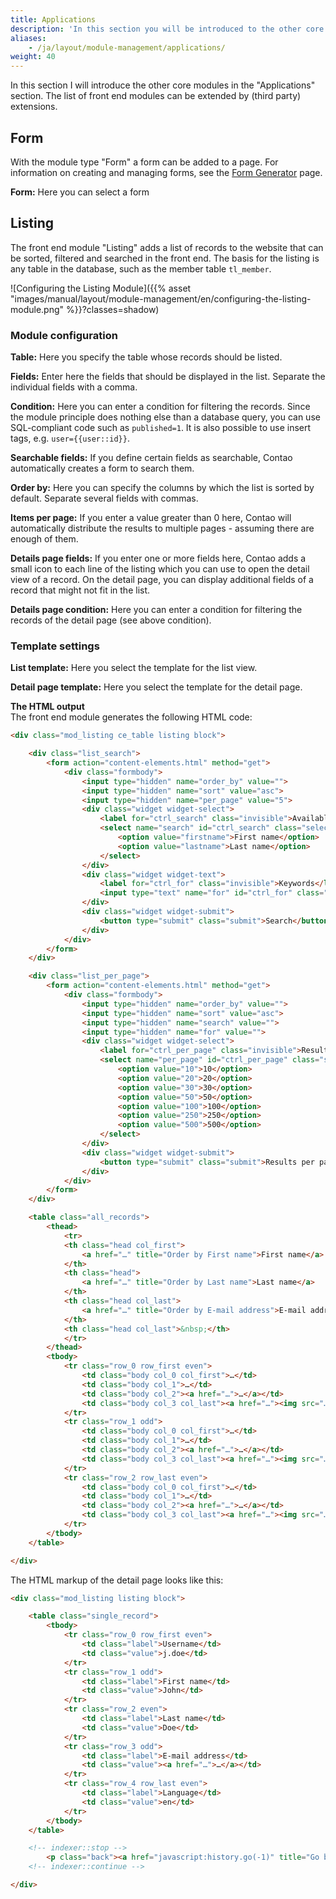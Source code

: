 ```yaml
---
title: Applications
description: 'In this section you will be introduced to the other core modules in the "Applications" section.'
aliases:
    - /ja/layout/module-management/applications/
weight: 40
---
```


In this section I will introduce the other core modules in the "Applications" section. The list of front end modules 
can be extended by (third party) extensions.


## Form

With the module type "Form" a form can be added to a page. For information on creating and managing forms, see the 
[Form Generator](/ja/form-generator/) page.

**Form:** Here you can select a form


## Listing

The front end module "Listing" adds a list of records to the website that can be sorted, filtered and searched in the 
front end. The basis for the listing is any table in the database, such as the member table `tl_member`.

![Configuring the Listing Module]({{% asset "images/manual/layout/module-management/en/configuring-the-listing-module.png" %}}?classes=shadow)


### Module configuration

**Table:** Here you specify the table whose records should be listed.

**Fields:** Enter here the fields that should be displayed in the list. Separate the individual fields with a comma.

**Condition:** Here you can enter a condition for filtering the records. Since the module principle does nothing else 
than a database query, you can use SQL-compliant code such as `published=1`. It is also possible to use insert tags, 
e.g. `user={{user::id}}`.

**Searchable fields:** If you define certain fields as searchable, Contao automatically creates a form to search them.

**Order by:** Here you can specify the columns by which the list is sorted by default. Separate several fields with 
commas.

**Items per page:** If you enter a value greater than 0 here, Contao will automatically distribute the results to 
multiple pages - assuming there are enough of them.

**Details page fields:** If you enter one or more fields here, Contao adds a small icon to each line of the listing 
which you can use to open the detail view of a record. On the detail page, you can display additional fields of a 
record that might not fit in the list.

**Details page condition:** Here you can enter a condition for filtering the records of the detail page 
(see above condition).


### Template settings

**List template:** Here you select the template for the list view.

**Detail page template:** Here you select the template for the detail page.

**The HTML output**  
The front end module generates the following HTML code:

```html
<div class="mod_listing ce_table listing block">

    <div class="list_search">
        <form action="content-elements.html" method="get">
            <div class="formbody">
                <input type="hidden" name="order_by" value="">
                <input type="hidden" name="sort" value="asc">
                <input type="hidden" name="per_page" value="5">
                <div class="widget widget-select">
                    <label for="ctrl_search" class="invisible">Available fields</label>
                    <select name="search" id="ctrl_search" class="select">
                        <option value="firstname">First name</option>
                        <option value="lastname">Last name</option>
                    </select>
                </div>
                <div class="widget widget-text">
                    <label for="ctrl_for" class="invisible">Keywords</label>
                    <input type="text" name="for" id="ctrl_for" class="text" value="">
                </div>
                <div class="widget widget-submit">
                    <button type="submit" class="submit">Search</button>
                </div>
            </div>
        </form>
    </div>

    <div class="list_per_page">
        <form action="content-elements.html" method="get">
            <div class="formbody">
                <input type="hidden" name="order_by" value="">
                <input type="hidden" name="sort" value="asc">
                <input type="hidden" name="search" value="">
                <input type="hidden" name="for" value="">
                <div class="widget widget-select">
                    <label for="ctrl_per_page" class="invisible">Results per page</label>
                    <select name="per_page" id="ctrl_per_page" class="select">
                        <option value="10">10</option>
                        <option value="20">20</option>
                        <option value="30">30</option>
                        <option value="50">50</option>
                        <option value="100">100</option>
                        <option value="250">250</option>
                        <option value="500">500</option>
                    </select>
                </div>
                <div class="widget widget-submit">
                    <button type="submit" class="submit">Results per page</button>
                </div>
            </div>
        </form>
    </div>

    <table class="all_records">
        <thead>
            <tr>
            <th class="head col_first">
                <a href="…" title="Order by First name">First name</a>
            </th>
            <th class="head">
                <a href="…" title="Order by Last name">Last name</a>
            </th>
            <th class="head col_last">
                <a href="…" title="Order by E-mail address">E-mail address</a>
            </th>
            <th class="head col_last">&nbsp;</th>
            </tr>
        </thead>
        <tbody>
            <tr class="row_0 row_first even">
                <td class="body col_0 col_first">…</td>
                <td class="body col_1">…</td>
                <td class="body col_2"><a href="…">…</a></td>
                <td class="body col_3 col_last"><a href="…"><img src="…" width="16" height="16" alt=""></a></td>
            </tr>
            <tr class="row_1 odd">
                <td class="body col_0 col_first">…</td>
                <td class="body col_1">…</td>
                <td class="body col_2"><a href="…">…</a></td>
                <td class="body col_3 col_last"><a href="…"><img src="…" width="16" height="16" alt=""></a></td>
            </tr>
            <tr class="row_2 row_last even">
                <td class="body col_0 col_first">…</td>
                <td class="body col_1">…</td>
                <td class="body col_2"><a href="…">…</a></td>
                <td class="body col_3 col_last"><a href="…"><img src="…" width="16" height="16" alt=""></a></td>
            </tr>
        </tbody>
    </table>

</div>
```

The HTML markup of the detail page looks like this:

```html
<div class="mod_listing listing block">

    <table class="single_record">
        <tbody>
            <tr class="row_0 row_first even">
                <td class="label">Username</td>
                <td class="value">j.doe</td>
            </tr>
            <tr class="row_1 odd">
                <td class="label">First name</td>
                <td class="value">John</td>
            </tr>
            <tr class="row_2 even">
                <td class="label">Last name</td>
                <td class="value">Doe</td>
            </tr>
            <tr class="row_3 odd">
                <td class="label">E-mail address</td>
                <td class="value"><a href="…">…</a></td>
            </tr>
            <tr class="row_4 row_last even">
                <td class="label">Language</td>
                <td class="value">en</td>
            </tr>
        </tbody>
    </table>

    <!-- indexer::stop -->
        <p class="back"><a href="javascript:history.go(-1)" title="Go back">Go back</a></p>
    <!-- indexer::continue -->

</div>
```
